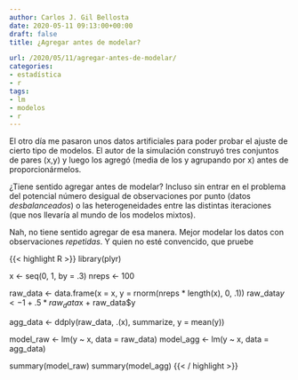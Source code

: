 ```yaml
---
author: Carlos J. Gil Bellosta
date: 2020-05-11 09:13:00+00:00
draft: false
title: ¿Agregar antes de modelar?

url: /2020/05/11/agregar-antes-de-modelar/
categories:
- estadística
- r
tags:
- lm
- modelos
- r
---
```


El otro día me pasaron unos datos artificiales para poder probar el ajuste de cierto tipo de modelos. El autor de la simulación construyó tres conjuntos de pares (x,y) y luego los agregó (media de los y agrupando por x) antes de proporcionármelos.

¿Tiene sentido agregar antes de modelar? Incluso sin entrar en el problema del potencial número desigual de observaciones por punto (datos _desbalanceados_) o las heterogeneidades entre las distintas iteraciones (que nos llevaría al mundo de los modelos mixtos).

Nah, no tiene sentido agregar de esa manera. Mejor modelar los datos con observaciones _repetidas_. Y quien no esté convencido, que pruebe

{{< highlight R >}}
library(plyr)

x <- seq(0, 1, by = .3)
nreps <- 100

raw_data <- data.frame(x = x,
    y = rnorm(nreps * length(x), 0, .1))
raw_data$y <- 1 + .5 * raw_data$x + raw_data$y

agg_data <- ddply(raw_data, .(x),
    summarize, y = mean(y))

model_raw <- lm(y ~ x, data = raw_data)
model_agg <- lm(y ~ x, data = agg_data)

summary(model_raw)
summary(model_agg)
{{< / highlight >}}